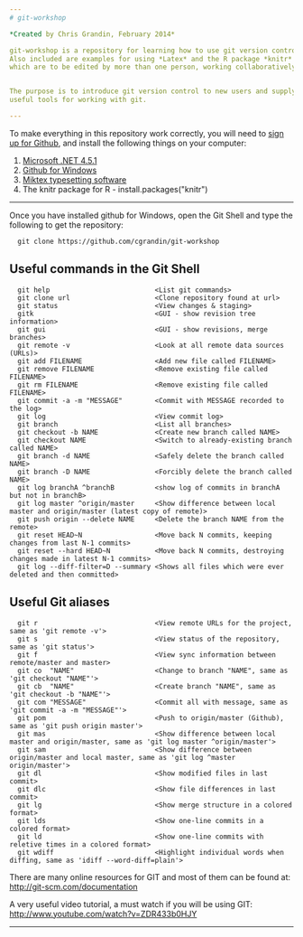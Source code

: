 ```yaml
---
# git-workshop

*Created by Chris Grandin, February 2014*

git-workshop is a repository for learning how to use git version control.
Also included are examples for using *Latex* and the R package *knitr* to apply version control to documents
which are to be edited by more than one person, working collaboratively.


The purpose is to introduce git version control to new users and supply some
useful tools for working with git.

---
```


To make everything in this repository work correctly, you will need to [sign up for Github](https://github.com/ "Create account on Github"),
and install the following things on your computer:

1. [Microsoft .NET 4.5.1](http://go.microsoft.com/fwlink/p/?LinkId=310158 ".NET 4.5.1")
2. [Github for Windows](http://windows.github.com "Github for Windows")
3. [Miktex typesetting software](http://mirrors.ctan.org/systems/win32/miktex/setup/basic-miktex-2.9.5105-x64.exe "Miktex")
4. The knitr package for R - install.packages("knitr")

---

Once you have installed github for Windows, open the Git Shell and type the following to get the repository:

      git clone https://github.com/cgrandin/git-workshop

## Useful commands in the Git Shell

      git help                          <List git commands>
      git clone url                     <Clone repository found at url>
      git status                        <View changes & staging>
      gitk                              <GUI - show revision tree information>
      git gui                           <GUI - show revisions, merge branches>
      git remote -v                     <Look at all remote data sources (URLs)>
      git add FILENAME                  <Add new file called FILENAME>
      git remove FILENAME               <Remove existing file called FILENAME>
      git rm FILENAME                   <Remove existing file called FILENAME>
      git commit -a -m "MESSAGE"        <Commit with MESSAGE recorded to the log>
      git log                           <View commit log>
      git branch                        <List all branches>
      git checkout -b NAME              <Create new branch called NAME>
      git checkout NAME                 <Switch to already-existing branch called NAME>
      git branch -d NAME                <Safely delete the branch called NAME>
      git branch -D NAME                <Forcibly delete the branch called NAME>
      git log branchA ^branchB          <show log of commits in branchA but not in branchB>
      git log master ^origin/master     <Show difference between local master and origin/master (latest copy of remote)>
      git push origin --delete NAME     <Delete the branch NAME from the remote>
      git reset HEAD~N                  <Move back N commits, keeping changes from last N-1 commits>
      git reset --hard HEAD~N           <Move back N commits, destroying changes made in latest N-1 commits>
      git log --diff-filter=D --summary <Shows all files which were ever deleted and then committed>

## Useful Git aliases
      git r                             <View remote URLs for the project, same as 'git remote -v'>
      git s                             <View status of the repository, same as 'git status'>
      git f                             <View sync information between remote/master and master>
      git co  "NAME"                    <Change to branch "NAME", same as 'git checkout "NAME"'>
      git cb  "NAME"                    <Create branch "NAME", same as 'git checkout -b "NAME"'>
      git com "MESSAGE"                 <Commit all with message, same as 'git commit -a -m "MESSAGE"'>
      git pom                           <Push to origin/master (Github), same as 'git push origin master'>
      git mas                           <Show difference between local master and origin/master, same as 'git log master ^origin/master'>
      git sam                           <Show difference between origin/master and local master, same as 'git log ^master origin/master'>
      git dl                            <Show modified files in last commit>
      git dlc                           <Show file differences in last commit>
      git lg                            <Show merge structure in a colored format>
      git lds                           <Show one-line commits in a colored format>
      git ld                            <Show one-line commits with reletive times in a colored format>
      git wdiff                         <Highlight individual words when diffing, same as 'idiff --word-diff=plain'>

There are many online resources for GIT and most of them can be found at: http://git-scm.com/documentation

A very useful video tutorial, a must watch if you will be using GIT: http://www.youtube.com/watch?v=ZDR433b0HJY

---


